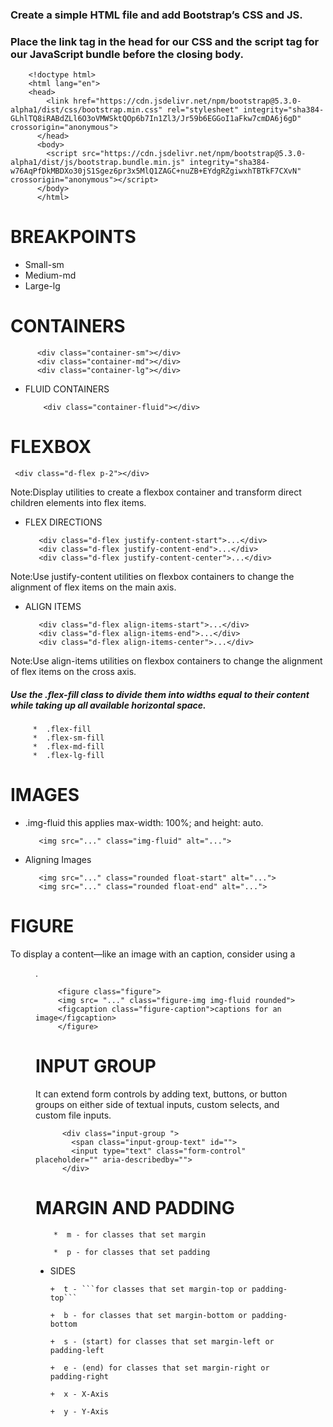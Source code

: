 
### Create a simple HTML file and add Bootstrap’s CSS and JS. 
### Place the link tag in the head for our CSS and the script tag for our JavaScript bundle before the closing body.
          
        <!doctype html>
        <html lang="en">
        <head>
            <link href="https://cdn.jsdelivr.net/npm/bootstrap@5.3.0-alpha1/dist/css/bootstrap.min.css" rel="stylesheet" integrity="sha384-    GLhlTQ8iRABdZLl6O3oVMWSktQOp6b7In1Zl3/Jr59b6EGGoI1aFkw7cmDA6j6gD" crossorigin="anonymous">
          </head>
          <body>
            <script src="https://cdn.jsdelivr.net/npm/bootstrap@5.3.0-alpha1/dist/js/bootstrap.bundle.min.js" integrity="sha384-w76AqPfDkMBDXo30jS1Sgez6pr3x5MlQ1ZAGC+nuZB+EYdgRZgiwxhTBTkF7CXvN" crossorigin="anonymous"></script>
          </body>
          </html>
         
 
 # BREAKPOINTS
 
 * Small-sm
 * Medium-md
 * Large-lg

# CONTAINERS

          <div class="container-sm"></div>
          <div class="container-md"></div>
          <div class="container-lg"></div>
          
* FLUID CONTAINERS
          
          <div class="container-fluid"></div>
          
 # FLEXBOX
   
     <div class="d-flex p-2"></div>
     
 Note:Display utilities to create a flexbox container and transform direct children elements into flex items.
 
 * FLEX DIRECTIONS
 
          <div class="d-flex justify-content-start">...</div>
          <div class="d-flex justify-content-end">...</div>
          <div class="d-flex justify-content-center">...</div>
 
  Note:Use justify-content utilities on flexbox containers to change the alignment of flex items on the main axis.

 
 * ALIGN ITEMS
 
          <div class="d-flex align-items-start">...</div>
          <div class="d-flex align-items-end">...</div>
          <div class="d-flex align-items-center">...</div>
  
  Note:Use align-items utilities on flexbox containers to change the alignment of flex items on the cross axis.
  
  
  
  
  ##### Use the .flex-fill class to divide them into widths equal to their content while taking up all available horizontal space.
  
  
         *  .flex-fill
         *  .flex-sm-fill
         *  .flex-md-fill
         *  .flex-lg-fill
# IMAGES

* .img-fluid this applies max-width: 100%; and height: auto.
          
         <img src="..." class="img-fluid" alt="...">
          
 * Aligning Images         
          
          <img src="..." class="rounded float-start" alt="...">
          <img src="..." class="rounded float-end" alt="...">
          
 # FIGURE 
 
   To display a content—like an image with an caption, consider using a <figure>.
          
         <figure class="figure">
         <img src= "..." class="figure-img img-fluid rounded">
         <figcaption class="figure-caption">captions for an image</figcaption>
         </figure>
          
          
# INPUT GROUP  
          
  It can extend form controls by adding text, buttons, or button groups on either side of textual inputs, custom selects, and custom file inputs.
          
          
          <div class="input-group ">
            <span class="input-group-text" id="">
            <input type="text" class="form-control" placeholder="" aria-describedby="">
          </div>
                  
                    
# MARGIN AND PADDING
                  
        *  m - for classes that set margin
                    
        *  p - for classes that set padding
                  
  * SIDES
          
        +  t - ```for classes that set margin-top or padding-top```
                    
        +  b - for classes that set margin-bottom or padding-bottom
                    
        +  s - (start) for classes that set margin-left or padding-left 
                    
        +  e - (end) for classes that set margin-right or padding-right
                    
        +  x - X-Axis
                    
        +  y - Y-Axis


          
          
          
          
          
          
         

